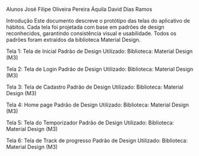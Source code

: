 Alunos
José Filipe Oliveira Pereira
Áquila David Dias Ramos

Introdução
Este documento descreve o protótipo das telas do aplicativo de hábitos. Cada tela foi projetada com base em padrões de design reconhecidos, garantindo consistência visual e usabilidade. Todos os padrões foram extraídos da biblioteca Material Design.

Tela 1: Tela de Inicial
Padrão de Design Utilizado:
Biblioteca: Material Design (M3)

Tela 2: Tela de Login
Padrão de Design Utilizado:
Biblioteca: Material Design (M3)

Tela 3: Tela de Cadastro
Padrão de Design Utilizado:
Biblioteca: Material Design (M3)

Tela 4: Home page
Padrão de Design Utilizado:
Biblioteca: Material Design (M3)

Tela 5: Tela do Temporizador
Padrão de Design Utilizado:
Biblioteca: Material Design (M3)

Tela 6: Tela de Track de progresso
Padrão de Design Utilizado:
Biblioteca: Material Design (M3)
